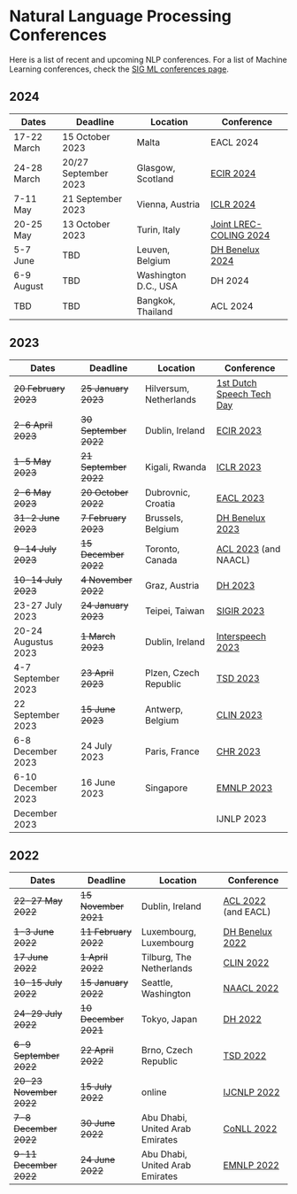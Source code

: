 # Natural Language Processing Conferences

Here is a list of recent and upcoming NLP conferences.
For a list of Machine Learning conferences, check the [SIG ML conferences page](https://github.com/NLeSC/Machine_Learning_SIG/blob/master/conferences.md).


## 2024

| Dates | Deadline | Location | Conference |
| ----- | -------- | -------- | ---------- |
| 17-22 March | 15 October 2023 | Malta | EACL 2024 | 
| 24-28 March | 20/27 September 2023 | Glasgow, Scotland | [ECIR 2024](https://www.ecir2024.org/)
| 7-11 May | 21 September 2023 | Vienna, Austria | [ICLR 2024](https://iclr.cc/Conferences/2024) |
| 20-25 May | 13 October 2023 | Turin, Italy | [Joint LREC-COLING 2024](https://lrec-coling-2024.lrec-conf.org/) |
| 5-7 June | TBD | Leuven, Belgium | [DH Benelux 2024](https://2024.dhbenelux.org/) |
| 6-9 August | TBD | Washington D.C., USA | DH 2024 |
| TBD | TBD | Bangkok, Thailand | ACL 2024 |

## 2023

| Dates | Deadline | Location | Conference |
| ----- | -------- | -------- | ---------- |
| ~~20 February 2023~~ | ~~25 January 2023~~| Hilversum, Netherlands | [1st Dutch Speech Tech Day](https://sites.google.com/view/dutchspeechtechday/home) |
| ~~2-6 April 2023~~ | ~~30 September 2022~~ | Dublin, Ireland | [ECIR 2023](https://ecir2023.org/) |
| ~~1-5 May 2023~~ | ~~21 September 2022~~ | Kigali, Rwanda | [ICLR 2023](https://iclr.cc/) |
| ~~2-6 May 2023~~ | ~~20 October 2022~~ | Dubrovnic, Croatia | [EACL 2023](https://2023.eacl.org) |
| ~~31-2 June 2023~~ | ~~7 February 2023~~ | Brussels, Belgium | [DH Benelux 2023](https://2023.dhbenelux.org) |
| ~~9-14 July 2023~~ | ~~15 December 2022~~ | Toronto, Canada | [ACL 2023](https://2023.aclweb.org) (and NAACL) |
| ~~10-14 July 2023~~ | ~~4 November 2022~~ | Graz, Austria | [DH 2023](https://dh2023.adho.org) |
| 23-27 July 2023 | ~~24 January 2023~~ | Teipei, Taiwan | [SIGIR 2023](https://sigir.org/sigir2023/) |
| 20-24 Augustus 2023 | ~~1 March 2023~~ | Dublin, Ireland | [Interspeech 2023](https://www.interspeech2023.org/) |
| 4-7 September 2023 | ~~23 April 2023~~ | Plzen, Czech Republic | [TSD 2023](https://www.tsdconference.org/tsd2023) |
| 22 September 2023 | ~~15 June 2023~~ | Antwerp, Belgium | [CLIN 2023](https://clin33.uantwerpen.be/) |
| 6-8 December 2023 | 24 July 2023 | Paris, France | [CHR 2023](https://2023.computational-humanities-research.org/cfp/) |
| 6-10 December 2023 | 16 June 2023| Singapore | [EMNLP 2023](https://2023.emnlp.org/) |
| December 2023 | | | IJNLP 2023 |

## 2022

| Dates | Deadline | Location | Conference |
| ----- | -------- | -------- | ---------- |
| ~~22-27 May 2022~~ | ~~15 November 2021~~ | Dublin, Ireland | [ACL 2022](https://www.2022.aclweb.org) (and EACL) |
| ~~1-3 June 2022~~ | ~~11 February 2022~~ | Luxembourg, Luxembourg | [DH Benelux 2022](https://2022.dhbenelux.org/) |
| ~~17 June 2022~~ | ~~1 April 2022~~ | Tilburg, The Netherlands | [CLIN 2022](https://clin2022.uvt.nl/) |
| ~~10-15 July 2022~~ | ~~15 January 2022~~ | Seattle, Washington | [NAACL 2022](https://2022.naacl.org/) |
| ~~24-29 July 2022~~ | ~~10 December 2021~~ | Tokyo, Japan | [DH 2022](https://dh2022.adho.org) |
| ~~6-9 September 2022~~ | ~~22 April 2022~~ | Brno, Czech Republic | [TSD 2022](https://www.tsdconference.org/tsd2022) |
| ~~20-23 November 2022~~ | ~~15 July 2022~~ | online | [IJCNLP 2022](https://www.aacl2022.org) |
| ~~7-8 December 2022~~ | ~~30 June 2022~~ | Abu Dhabi, United Arab Emirates | [CoNLL 2022](https://conll.org/2022) |
| ~~9-11 December 2022~~ | ~~24 June 2022~~ | Abu Dhabi, United Arab Emirates | [EMNLP 2022](https://2022.emnlp.org) |

